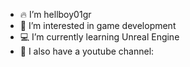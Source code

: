- 🔥 I’m hellboy01gr
- 👀 I’m interested in game development
- 💻 I’m currently learning Unreal Engine
- 📌 I also have a youtube channel: 

<!---
hellboy01gr/hellboy01gr is a ✨ special ✨ repository because its `README.md` (this file) appears on your GitHub profile.
You can click the Preview link to take a look at your changes.
--->
